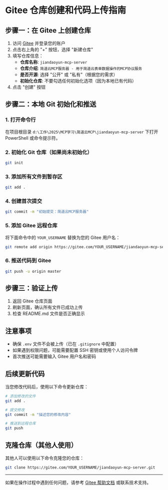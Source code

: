 # Gitee 仓库创建和代码上传指南

## 步骤一：在 Gitee 上创建仓库

1. 访问 [Gitee](https://gitee.com) 并登录您的账户
2. 点击右上角的 "+" 按钮，选择 "新建仓库"
3. 填写仓库信息：
   - **仓库名称**: `jiandaoyun-mcp-server`
   - **仓库介绍**: `简道云MCP服务器 - 用于简道云表单数据操作的MCP协议服务`
   - **是否开源**: 选择 "公开" 或 "私有"（根据您的需求）
   - **初始化仓库**: 不要勾选任何初始化选项（因为本地已有代码）
4. 点击 "创建" 按钮

## 步骤二：本地 Git 初始化和推送

### 1. 打开命令行
在项目根目录 `d:\工作\2025\MCP学习\简道云MCP\jiandaoyun-mcp-server` 下打开 PowerShell 或命令提示符。

### 2. 初始化 Git 仓库（如果尚未初始化）
```bash
git init
```

### 3. 添加所有文件到暂存区
```bash
git add .
```

### 4. 创建首次提交
```bash
git commit -m "初始提交：简道云MCP服务器"
```

### 5. 添加 Gitee 远程仓库
将下面命令中的 `YOUR_USERNAME` 替换为您的 Gitee 用户名：
```bash
git remote add origin https://gitee.com/YOUR_USERNAME/jiandaoyun-mcp-server.git
```

### 6. 推送代码到 Gitee
```bash
git push -u origin master
```

## 步骤三：验证上传

1. 返回 Gitee 仓库页面
2. 刷新页面，确认所有文件已成功上传
3. 检查 README.md 文件是否正确显示

## 注意事项

- 确保 `.env` 文件不会被上传（已在 `.gitignore` 中配置）
- 如果遇到权限问题，可能需要配置 SSH 密钥或使用个人访问令牌
- 首次推送可能需要输入 Gitee 用户名和密码

## 后续更新代码

当您修改代码后，使用以下命令更新仓库：

```bash
# 添加修改的文件
git add .

# 提交修改
git commit -m "描述您的修改内容"

# 推送到远程仓库
git push
```

## 克隆仓库（其他人使用）

其他人可以使用以下命令克隆您的仓库：

```bash
git clone https://gitee.com/YOUR_USERNAME/jiandaoyun-mcp-server.git
```

---

如果在操作过程中遇到任何问题，请参考 [Gitee 帮助文档](https://help.gitee.com/) 或联系技术支持。